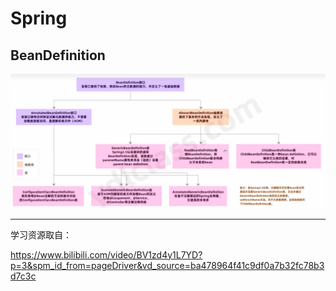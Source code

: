 # Spring

## BeanDefinition



![image-20231207153146944](assets/image-20231207153146944.png)



















------

学习资源取自：

https://www.bilibili.com/video/BV1zd4y1L7YD?p=3&spm_id_from=pageDriver&vd_source=ba478964f41c9df0a7b32fc78b3d7c3c









